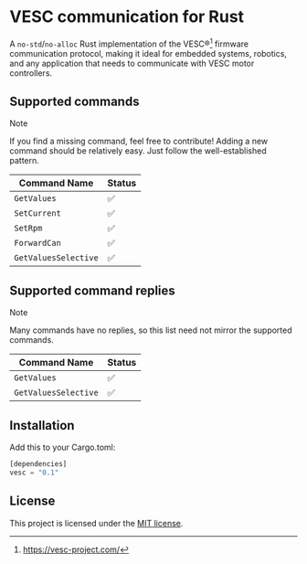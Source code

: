 # VESC communication for Rust

A `no-std`/`no-alloc` Rust implementation of the VESC®[^1] firmware
communication protocol, making it ideal for embedded systems, robotics, and any
application that needs to communicate with VESC motor controllers.

[^1]: https://vesc-project.com/

## Supported commands

> [!NOTE]
>
> If you find a missing command, feel free to contribute! Adding a new command
> should be relatively easy. Just follow the well-established pattern.

| Command Name                      | Status |
|-----------------------------------|--------|
| `GetValues`                       | ✅     |
| `SetCurrent`                      | ✅     |
| `SetRpm`                          | ✅     |
| `ForwardCan`                      | ✅     |
| `GetValuesSelective`              | ✅     |

## Supported command replies

> [!NOTE]
>
> Many commands have no replies, so this list need not mirror the supported
> commands.

| Command Name                      | Status |
|-----------------------------------|--------|
| `GetValues`                       | ✅     |
| `GetValuesSelective`              | ✅     |

## Installation

Add this to your Cargo.toml:

```rust
[dependencies]
vesc = "0.1"
```

## License

This project is licensed under the [MIT license](LICENSE).
